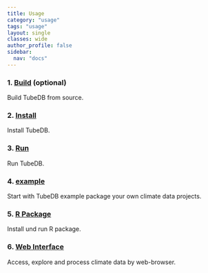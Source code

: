 ```yaml
---
title: Usage
category: "usage"
tags: "usage"
layout: single
classes: wide
author_profile: false
sidebar:
  nav: "docs" 
---
```


### 1. [Build](build) (optional)

Build TubeDB from source.

### 2. [Install](install)

Install TubeDB.

### 3. [Run](run)

Run TubeDB.

### 4. [example](example)

Start with TubeDB example package your own climate data projects.

### 5. [R Package](rpackage)

Install und run R package.

### 6. [Web Interface](web)

Access, explore and process climate data by web-browser.